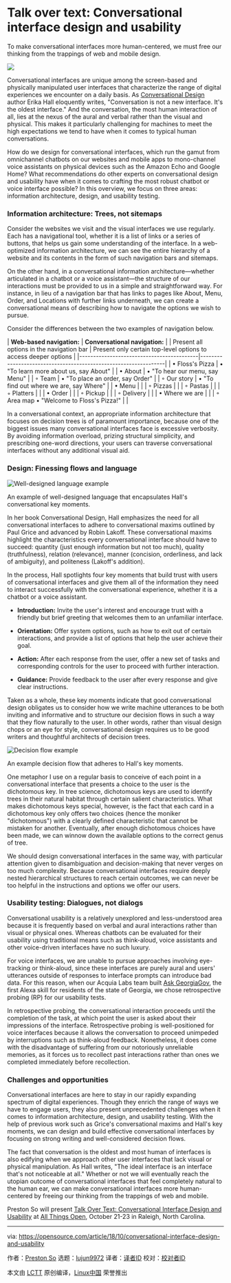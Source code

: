 Talk over text: Conversational interface design and usability
======
To make conversational interfaces more human-centered, we must free our thinking from the trappings of web and mobile design. 

![](https://opensource.com/sites/default/files/styles/image-full-size/public/lead-images/migration_innovation_computer_software.png?itok=VCFLtd0q)

Conversational interfaces are unique among the screen-based and physically manipulated user interfaces that characterize the range of digital experiences we encounter on a daily basis. As [Conversational Design][1] author Erika Hall eloquently writes, "Conversation is not a new interface. It's the oldest interface." And the conversation, the most human interaction of all, lies at the nexus of the aural and verbal rather than the visual and physical. This makes it particularly challenging for machines to meet the high expectations we tend to have when it comes to typical human conversations.

How do we design for conversational interfaces, which run the gamut from omnichannel chatbots on our websites and mobile apps to mono-channel voice assistants on physical devices such as the Amazon Echo and Google Home? What recommendations do other experts on conversational design and usability have when it comes to crafting the most robust chatbot or voice interface possible? In this overview, we focus on three areas: information architecture, design, and usability testing.

### Information architecture: Trees, not sitemaps

Consider the websites we visit and the visual interfaces we use regularly. Each has a navigational tool, whether it is a list of links or a series of buttons, that helps us gain some understanding of the interface. In a web-optimized information architecture, we can see the entire hierarchy of a website and its contents in the form of such navigation bars and sitemaps.

On the other hand, in a conversational information architecture—whether articulated in a chatbot or a voice assistant—the structure of our interactions must be provided to us in a simple and straightforward way. For instance, in lieu of a navigation bar that has links to pages like About, Menu, Order, and Locations with further links underneath, we can create a conversational means of describing how to navigate the options we wish to pursue.

Consider the differences between the two examples of navigation below.

| **Web-based navigation:**                 | **Conversational navigation:**                                  |
| Present all options in the navigation bar | Present only certain top-level options to access deeper options |
|-------------------------------------------|-----------------------------------------------------------------|
| • Floss's Pizza                           | • "To learn more about us, say About"                           |
| • About                                   | • "To hear our menu, say Menu"                                  |
| ◦ Team                                    | • "To place an order, say Order"                                |
| ◦ Our story                               | • "To find out where we are, say Where"                         |
| • Menu                                    |                                                                 |
| ◦ Pizzas                                  |                                                                 |
| ◦ Pastas                                  |                                                                 |
| ◦ Platters                                |                                                                 |
| • Order                                   |                                                                 |
| ◦ Pickup                                  |                                                                 |
| ◦ Delivery                                |                                                                 |
| • Where we are                            |                                                                 |
| ◦ Area map •  "Welcome to Floss's Pizza!" |                                                                 |

In a conversational context, an appropriate information architecture that focuses on decision trees is of paramount importance, because one of the biggest issues many conversational interfaces face is excessive verbosity. By avoiding information overload, prizing structural simplicity, and prescribing one-word directions, your users can traverse conversational interfaces without any additional visual aid.

### Design: Finessing flows and language

![Well-designed language example][3]

An example of well-designed language that encapsulates Hall's conversational key moments.

In her book Conversational Design, Hall emphasizes the need for all conversational interfaces to adhere to conversational maxims outlined by Paul Grice and advanced by Robin Lakoff. These conversational maxims highlight the characteristics every conversational interface should have to succeed: quantity (just enough information but not too much), quality (truthfulness), relation (relevance), manner (concision, orderliness, and lack of ambiguity), and politeness (Lakoff's addition).

In the process, Hall spotlights four key moments that build trust with users of conversational interfaces and give them all of the information they need to interact successfully with the conversational experience, whether it is a chatbot or a voice assistant.

  * **Introduction:** Invite the user's interest and encourage trust with a friendly but brief greeting that welcomes them to an unfamiliar interface.

  * **Orientation:** Offer system options, such as how to exit out of certain interactions, and provide a list of options that help the user achieve their goal.

  * **Action:** After each response from the user, offer a new set of tasks and corresponding controls for the user to proceed with further interaction.

  * **Guidance:** Provide feedback to the user after every response and give clear instructions.




Taken as a whole, these key moments indicate that good conversational design obligates us to consider how we write machine utterances to be both inviting and informative and to structure our decision flows in such a way that they flow naturally to the user. In other words, rather than visual design chops or an eye for style, conversational design requires us to be good writers and thoughtful architects of decision trees.

![Decision flow example ][5]

An example decision flow that adheres to Hall's key moments.

One metaphor I use on a regular basis to conceive of each point in a conversational interface that presents a choice to the user is the dichotomous key. In tree science, dichotomous keys are used to identify trees in their natural habitat through certain salient characteristics. What makes dichotomous keys special, however, is the fact that each card in a dichotomous key only offers two choices (hence the moniker "dichotomous") with a clearly defined characteristic that cannot be mistaken for another. Eventually, after enough dichotomous choices have been made, we can winnow down the available options to the correct genus of tree.

We should design conversational interfaces in the same way, with particular attention given to disambiguation and decision-making that never verges on too much complexity. Because conversational interfaces require deeply nested hierarchical structures to reach certain outcomes, we can never be too helpful in the instructions and options we offer our users.

### Usability testing: Dialogues, not dialogs

Conversational usability is a relatively unexplored and less-understood area because it is frequently based on verbal and aural interactions rather than visual or physical ones. Whereas chatbots can be evaluated for their usability using traditional means such as think-aloud, voice assistants and other voice-driven interfaces have no such luxury.

For voice interfaces, we are unable to pursue approaches involving eye-tracking or think-aloud, since these interfaces are purely aural and users' utterances outside of responses to interface prompts can introduce bad data. For this reason, when our Acquia Labs team built [Ask GeorgiaGov][6], the first Alexa skill for residents of the state of Georgia, we chose retrospective probing (RP) for our usability tests.

In retrospective probing, the conversational interaction proceeds until the completion of the task, at which point the user is asked about their impressions of the interface. Retrospective probing is well-positioned for voice interfaces because it allows the conversation to proceed unimpeded by interruptions such as think-aloud feedback. Nonetheless, it does come with the disadvantage of suffering from our notoriously unreliable memories, as it forces us to recollect past interactions rather than ones we completed immediately before recollection.

### Challenges and opportunities

Conversational interfaces are here to stay in our rapidly expanding spectrum of digital experiences. Though they enrich the range of ways we have to engage users, they also present unprecedented challenges when it comes to information architecture, design, and usability testing. With the help of previous work such as Grice's conversational maxims and Hall's key moments, we can design and build effective conversational interfaces by focusing on strong writing and well-considered decision flows.

The fact that conversation is the oldest and most human of interfaces is also edifying when we approach other user interfaces that lack visual or physical manipulation. As Hall writes, "The ideal interface is an interface that's not noticeable at all." Whether or not we will eventually reach the utopian outcome of conversational interfaces that feel completely natural to the human ear, we can make conversational interfaces more human-centered by freeing our thinking from the trappings of web and mobile.

Preston So will present [Talk Over Text: Conversational Interface Design and Usability][7] at [All Things Open][8], October 21-23 in Raleigh, North Carolina.

--------------------------------------------------------------------------------

via: https://opensource.com/article/18/10/conversational-interface-design-and-usability

作者：[Preston So][a]
选题：[lujun9972][b]
译者：[译者ID](https://github.com/译者ID)
校对：[校对者ID](https://github.com/校对者ID)

本文由 [LCTT](https://github.com/LCTT/TranslateProject) 原创编译，[Linux中国](https://linux.cn/) 荣誉推出

[a]: https://opensource.com/users/prestonso
[b]: https://github.com/lujun9972
[1]: https://abookapart.com/products/conversational-design
[2]: /file/411001
[3]: https://opensource.com/sites/default/files/uploads/conversational-interfaces_1.png (Well-designed language example)
[4]: /file/411006
[5]: https://opensource.com/sites/default/files/uploads/conversational-interfaces_2.png (Decision flow example )
[6]: https://www.acquia.com/blog/ask-georgiagov-alexa-skill-citizens-georgia-acquia-labs/12/10/2017/3312516
[7]: https://allthingsopen.org/talk/talk-over-text-conversational-interface-design-and-usability/
[8]: https://allthingsopen.org/
